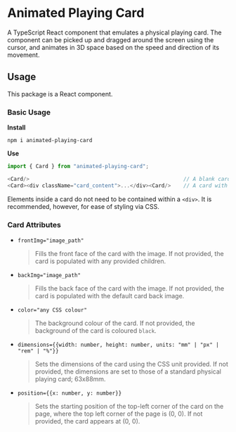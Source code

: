 # Animated Playing Card

A TypeScript React component that emulates a physical playing card. The component can be picked up and dragged around the screen using the cursor, and animates in 3D space based on the speed and direction of its movement.

## Usage

This package is a React component.

### Basic Usage

**Install** 

```npm i animated-playing-card```

**Use**

```Javascript
import { Card } from "animated-playing-card";

<Card/>                                                 // A blank card, or one with an image
<Card><div className="card_content">...</div><Card/>    // A card with HTML content

```
Elements inside a card do not need to be contained within a ```<div>```. It is recommended, however, for ease of styling via CSS.

### Card Attributes


* ```frontImg="image_path"```
    > Fills the front face of the card with the image. If not provided, the card is populated with any provided children.
* ```backImg="image_path"```
    > Fills the back face of the card with the image. If not provided, the card is populated with the default card back image.
* ```color="any CSS colour"```
    > The background colour of the card. If not provided, the background of the card is coloured `black`. 
* ```dimensions={{width: number, height: number, units: "mm" | "px" | "rem" | "%"}}```
    > Sets the dimensions of the card using the CSS unit provided. If not provided, the dimensions are set to those of a standard physical playing card; 63x88mm. 
* ```position={{x: number, y: number}}```
    > Sets the starting position of the top-left corner of the card on the page, where the top left corner of the page is (0, 0). If not provided, the card appears at (0, 0).